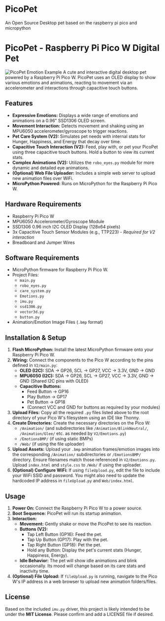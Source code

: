 # PicoPet
An Open Source Desktop pet based on the raspberry pi pico and micropython
# PicoPet - Raspberry Pi Pico W Digital Pet

![PicoPet Emotion Example](placeholder.png) A cute and interactive digital desktop pet powered by a Raspberry Pi Pico W. PicoPet uses an OLED display to show various emotions and animations, reacting to movement via an accelerometer and interactions through capacitive touch buttons.

## Features

* **Expressive Emotions:** Displays a wide range of emotions and animations on a 0.96" SSD1306 OLED screen.
* **Movement Interaction:** Detects movement and shaking using an MPU6050 accelerometer/gyroscope to trigger reactions.
* **Pet Care System (V2):** Simulates pet needs with internal stats for Hunger, Happiness, and Energy that decay over time.
* **Capacitive Touch Interaction (V2):** Feed, play with, or pet your PicoPet using three capacitive touch buttons. Hold a button to view its current stats.
* **Complex Animations (V2):** Utilizes the `robo_eyes.py` module for more dynamic and detailed eye animations.
* **(Optional) Web File Uploader:** Includes a simple web server to upload new animation files over WiFi.
* **MicroPython Powered:** Runs on MicroPython for the Raspberry Pi Pico W.

## Hardware Requirements

* Raspberry Pi Pico W
* MPU6050 Accelerometer/Gyroscope Module
* SSD1306 0.96 inch I2C OLED Display (128x64 pixels)
* 3x Capacitive Touch Sensor Modules (e.g., TTP223) - *Required for V2 interaction*
* Breadboard and Jumper Wires

## Software Requirements

* MicroPython firmware for Raspberry Pi Pico W.
* Project Files:
    * `main.py`
    * `robo_eyes.py`
    * `care_system.py`
    * `Emotions.py`
    * `imu.py`
    * `ssd1306.py`
    * `vector3d.py`
    * `button.py`
* Animation/Emotion Image Files (`.bmp` format)

## Installation & Setup

1.  **Flash MicroPython:** Install the latest MicroPython firmware onto your Raspberry Pi Pico W.
2.  **Wiring:** Connect the components to the Pico W according to the pins defined in `V2/main.py`:
    * **OLED (I2C):** SDA -> GP26, SCL -> GP27, VCC -> 3.3V, GND -> GND
    * **MPU6050 (I2C):** SDA -> GP26, SCL -> GP27, VCC -> 3.3V, GND -> GND (Shared I2C pins with OLED)
    * **Capacitive Buttons:**
        * Feed Button -> GP16
        * Play Button -> GP17
        * Pet Button -> GP18
        * (Connect VCC and GND for buttons as required by your modules)
3.  **Upload Files:** Copy all the required `.py` files listed above to the root directory of your Pico W's filesystem using an IDE like Thonny.
4.  **Create Directories:** Create the necessary directories on the Pico W:
    * `/Animation/` (and subdirectories like `/Animation/BlinkNeutral/`, `/Animation/Glee/` etc. as needed by `V2/Emotions.py`)
    * `/EmotionsBMP/` (if using static BMPs)
    * `/Web/` (if using the file uploader)
5.  **Upload Assets:** Upload your `.bmp` animation frames/emotion images into the corresponding `/Animation/` subdirectories or `/EmotionsBMP/` directory. Ensure filenames match those referenced in `V2/Emotions.py`. Upload `index.html` and `style.css` to `/Web/` if using the uploader.
6.  **(Optional) Configure WiFi:** If using `fileUpload.py`, edit the file to include your WiFi SSID and password. You might also need to update the hardcoded IP address in `fileUpload.py` and `Web/index.html`.

## Usage

1.  **Power On:** Connect the Raspberry Pi Pico W to a power source.
2.  **Boot Sequence:** PicoPet will run its startup animation.
3.  **Interaction:**
    * **Movement:** Gently shake or move the PicoPet to see its reaction.
    * **Buttons (V2):**
        * Tap Left Button (GP16): Feed the pet.
        * Tap Up Button (GP17): Play with the pet.
        * Tap Right Button (GP18): Pet the pet.
        * Hold any Button: Display the pet's current stats (Hunger, Happiness, Energy).
    * **Idle Behavior:** The pet will show idle animations and blink occasionally. Its mood will change based on its care stats and inactivity time.
4.  **(Optional) File Upload:** If `fileUpload.py` is running, navigate to the Pico W's IP address in a web browser to upload new animation folders/files.

## License

Based on the included `imu.py` driver, this project is likely intended to be under the **MIT License**. Please confirm and add a LICENSE file if desired.
